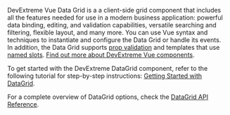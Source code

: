 DevExtreme Vue Data Grid is&nbsp;a&nbsp;a client-side grid component that includes all the features needed for use in a modern business application: powerful data binding, editing, and validation capabilities, versatile searching and filtering, flexible layout, and many more. You can use Vue syntax and techniques to&nbsp;instantiate and configure the Data Grid or&nbsp;handle its events. In&nbsp;addition, the Data Grid supports [prop validation](https://vuejs.org/v2/guide/components-props.html#Prop-Validation) and templates that use [named slots](https://vuejs.org/v2/guide/components-slots.html#Named-Slots). [Find out more about DevExtreme Vue components](/Documentation/Guide/Vue_Components/DevExtreme_Vue_Components/).

To get started with the DevExtreme DataGrid component, refer to the following tutorial for step-by-step instructions: [Getting Started with DataGrid](/Documentation/Guide/UI_Components/DataGrid/Getting_Started_with_DataGrid/).

For a complete overview of DataGrid options, check the [DataGrid API Reference](/Documentation/ApiReference/UI_Components/dxDataGrid/).